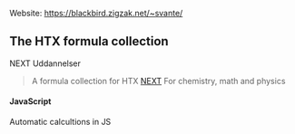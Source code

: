 Website:
https://blackbird.zigzak.net/~svante/

The HTX formula collection
------

NEXT Uddannelser
> A formula collection for HTX [NEXT](https://nextkbh.dk/)
> For chemistry, math and physics



#### JavaScript
Automatic calcultions in JS



